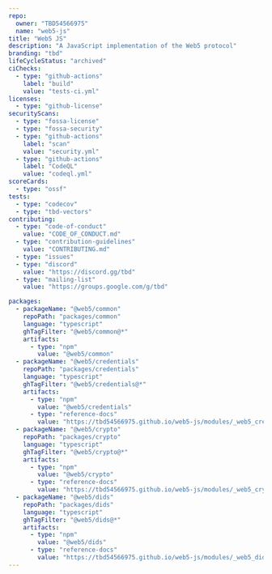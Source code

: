 ```yaml
---
repo:
  owner: "TBD54566975"
  name: "web5-js"
title: "Web5 JS"
description: "A JavaScript implementation of the Web5 protocol"
branding: "tbd"
lifeCycleStatus: "archived"
ciChecks:
  - type: "github-actions"
    label: "build"
    value: "tests-ci.yml"
licenses:
  - type: "github-license"
securityScans:
  - type: "fossa-license"
  - type: "fossa-security"
  - type: "github-actions"
    label: "scan"
    value: "security.yml"
  - type: "github-actions"
    label: "CodeQL"
    value: "codeql.yml"
scoreCards:
  - type: "ossf"
tests:
  - type: "codecov"
  - type: "tbd-vectors"
contributing:
  - type: "code-of-conduct"
    value: "CODE_OF_CONDUCT.md"
  - type: "contribution-guidelines"
    value: "CONTRIBUTING.md"
  - type: "issues"
  - type: "discord"
    value: "https://discord.gg/tbd"
  - type: "mailing-list"
    value: "https://groups.google.com/g/tbd"

packages:
  - packageName: "@web5/common"
    repoPath: "packages/common"
    language: "typescript"
    ghTagFilter: "@web5/common@*"
    artifacts:
      - type: "npm"
        value: "@web5/common"
  - packageName: "@web5/credentials"
    repoPath: "packages/credentials"
    language: "typescript"
    ghTagFilter: "@web5/credentials@*"
    artifacts:
      - type: "npm"
        value: "@web5/credentials"
      - type: "reference-docs"
        value: "https://tbd54566975.github.io/web5-js/modules/_web5_credentials.html"
  - packageName: "@web5/crypto"
    repoPath: "packages/crypto"
    language: "typescript"
    ghTagFilter: "@web5/crypto@*"
    artifacts:
      - type: "npm"
        value: "@web5/crypto"
      - type: "reference-docs"
        value: "https://tbd54566975.github.io/web5-js/modules/_web5_crypto.html"
  - packageName: "@web5/dids"
    repoPath: "packages/dids"
    language: "typescript"
    ghTagFilter: "@web5/dids@*"
    artifacts:
      - type: "npm"
        value: "@web5/dids"
      - type: "reference-docs"
        value: "https://tbd54566975.github.io/web5-js/modules/_web5_dids.html"
---
```

